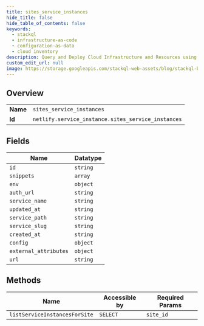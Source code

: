 ```yaml
---
title: sites_service_instances
hide_title: false
hide_table_of_contents: false
keywords:
  - stackql
  - infrastructure-as-code
  - configuration-as-data
  - cloud inventory
description: Query and Deploy Cloud Infrastructure and Resources using SQL
custom_edit_url: null
image: https://storage.googleapis.com/stackql-web-assets/blog/stackql-blog-post-featured-image.png
---
```

  
    

## Overview
<table><tbody>
<tr><td><b>Name</b></td><td><code>sites_service_instances</code></td></tr>
<tr><td><b>Id</b></td><td><code>netlify.service_instance.sites_service_instances</code></td></tr>
</tbody></table>

## Fields
| Name | Datatype |
| ---- | -------- |
| `id` | `string` |
| `snippets` | `array` |
| `env` | `object` |
| `auth_url` | `string` |
| `service_name` | `string` |
| `updated_at` | `string` |
| `service_path` | `string` |
| `service_slug` | `string` |
| `created_at` | `string` |
| `config` | `object` |
| `external_attributes` | `object` |
| `url` | `string` |
## Methods
| Name | Accessible by | Required Params |
| ---- | ------------- | --------------- |
| `listServiceInstancesForSite` | `SELECT` | `site_id` |
